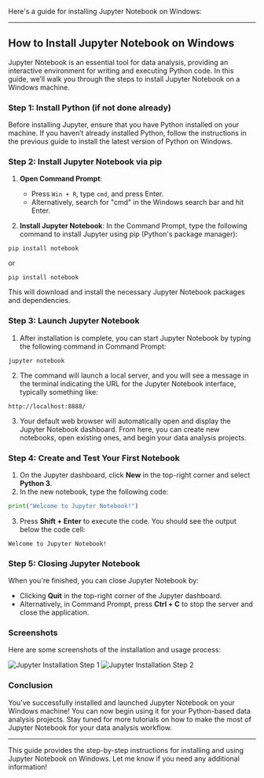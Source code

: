 Here's a guide for installing Jupyter Notebook on Windows:

---

## How to Install Jupyter Notebook on Windows

Jupyter Notebook is an essential tool for data analysis, providing an interactive environment for writing and executing Python code. In this guide, we’ll walk you through the steps to install Jupyter Notebook on a Windows machine.

### **Step 1: Install Python (if not done already)**

Before installing Jupyter, ensure that you have Python installed on your machine. If you haven’t already installed Python, follow the instructions in the previous guide to install the latest version of Python on Windows.

### **Step 2: Install Jupyter Notebook via pip**

1. **Open Command Prompt**:
   - Press `Win + R`, type `cmd`, and press Enter.
   - Alternatively, search for "cmd" in the Windows search bar and hit Enter.

2. **Install Jupyter Notebook**:
   In the Command Prompt, type the following command to install Jupyter using pip (Python's package manager):

```shell
pip install notebook
```
or 

```shell
pip install notebook
```

This will download and install the necessary Jupyter Notebook packages and dependencies.

### **Step 3: Launch Jupyter Notebook**

1. After installation is complete, you can start Jupyter Notebook by typing the following command in Command Prompt:

```shell
jupyter notebook
```

2. The command will launch a local server, and you will see a message in the terminal indicating the URL for the Jupyter Notebook interface, typically something like:

```plaintext
http://localhost:8888/
```

3. Your default web browser will automatically open and display the Jupyter Notebook dashboard. From here, you can create new notebooks, open existing ones, and begin your data analysis projects.

### **Step 4: Create and Test Your First Notebook**

1. On the Jupyter dashboard, click **New** in the top-right corner and select **Python 3**.
2. In the new notebook, type the following code:

```python
print("Welcome to Jupyter Notebook!")
```

3. Press **Shift + Enter** to execute the code. You should see the output below the code cell:

```plaintext
Welcome to Jupyter Notebook!
```

### **Step 5: Closing Jupyter Notebook**

When you're finished, you can close Jupyter Notebook by:
- Clicking **Quit** in the top-right corner of the Jupyter dashboard.
- Alternatively, in Command Prompt, press **Ctrl + C** to stop the server and close the application.

### **Screenshots**

Here are some screenshots of the installation and usage process:

![Jupyter Installation Step 1](jupyter_install_ss1.png)
![Jupyter Installation Step 2](jupyter_install_ss2.png)

### **Conclusion**

You’ve successfully installed and launched Jupyter Notebook on your Windows machine! You can now begin using it for your Python-based data analysis projects. Stay tuned for more tutorials on how to make the most of Jupyter Notebook for your data analysis workflow.

---

This guide provides the step-by-step instructions for installing and using Jupyter Notebook on Windows. Let me know if you need any additional information!
